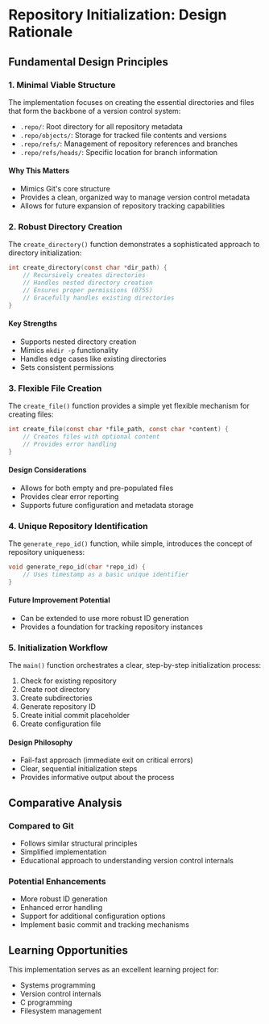 # Repository Initialization: Design Rationale

## Fundamental Design Principles

### 1. Minimal Viable Structure
The implementation focuses on creating the essential directories and files that form the backbone of a version control system:

- `.repo/`: Root directory for all repository metadata
- `.repo/objects/`: Storage for tracked file contents and versions
- `.repo/refs/`: Management of repository references and branches
- `.repo/refs/heads/`: Specific location for branch information

#### Why This Matters
- Mimics Git's core structure
- Provides a clean, organized way to manage version control metadata
- Allows for future expansion of repository tracking capabilities

### 2. Robust Directory Creation
The `create_directory()` function demonstrates a sophisticated approach to directory initialization:

```c
int create_directory(const char *dir_path) {
    // Recursively creates directories
    // Handles nested directory creation
    // Ensures proper permissions (0755)
    // Gracefully handles existing directories
}
```

#### Key Strengths
- Supports nested directory creation
- Mimics `mkdir -p` functionality
- Handles edge cases like existing directories
- Sets consistent permissions

### 3. Flexible File Creation
The `create_file()` function provides a simple yet flexible mechanism for creating files:

```c
int create_file(const char *file_path, const char *content) {
    // Creates files with optional content
    // Provides error handling
}
```

#### Design Considerations
- Allows for both empty and pre-populated files
- Provides clear error reporting
- Supports future configuration and metadata storage

### 4. Unique Repository Identification
The `generate_repo_id()` function, while simple, introduces the concept of repository uniqueness:

```c
void generate_repo_id(char *repo_id) {
    // Uses timestamp as a basic unique identifier
}
```

#### Future Improvement Potential
- Can be extended to use more robust ID generation
- Provides a foundation for tracking repository instances

### 5. Initialization Workflow
The `main()` function orchestrates a clear, step-by-step initialization process:

1. Check for existing repository
2. Create root directory
3. Create subdirectories
4. Generate repository ID
5. Create initial commit placeholder
6. Create configuration file

#### Design Philosophy
- Fail-fast approach (immediate exit on critical errors)
- Clear, sequential initialization steps
- Provides informative output about the process

## Comparative Analysis

### Compared to Git
- Follows similar structural principles
- Simplified implementation
- Educational approach to understanding version control internals

### Potential Enhancements
- More robust ID generation
- Enhanced error handling
- Support for additional configuration options
- Implement basic commit and tracking mechanisms

## Learning Opportunities

This implementation serves as an excellent learning project for:
- Systems programming
- Version control internals
- C programming
- Filesystem management


